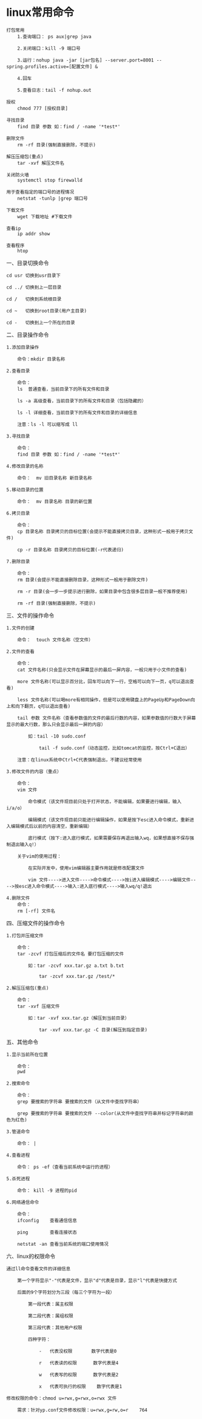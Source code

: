 # linux常用命令
    
    打包常用
        1.查询端口： ps aux|grep java
        
        2.关闭端口：kill -9 端口号
        
        3.运行：nohup java -jar [jar包名] --server.port=8001 --spring.profiles.active=[配置文件] &
        
        4.回车
        
        5.查看日志：tail -f nohup.out
    
    授权
        chmod 777 [授权目录]
    
    寻找目录
		find 目录 参数 如：find / -name '*test*'
	
	删除文件
	    rm -rf 目录(强制直接删除，不提示)
	    
    解压压缩包(重点)
	    tar -xvf 解压文件名
	    
	关闭防火墙 
	    systemctl stop firewalld
	    
	用于查看指定的端口号的进程情况
	    netstat -tunlp |grep 端口号
	    
	下载文件
        wget 下载地址 #下载文件
    
    查看ip
        ip addr show
    
    查看程序
        htop

一、目录切换命令

	cd usr 切换到usr目录下
	
	cd ../ 切换到上一层目录
	
	cd /   切换到系统根目录
	
	cd ~   切换到root目录(用户主目录)
	
	cd -   切换到上一个所在的目录
	
二、目录操作命令

	1.添加目录操作
	
		命令：mkdir 目录名称
		
	2.查看目录
	
		命令： 
		ls 	普通查看，当前目录下的所有文件和目录
		
		ls -a 高级查看，当前目录下的所有文件和目录（包括隐藏的）
		
		ls -l 详细查看，当前目录下的所有文件和目录的详细信息
		
		注意：ls -l 可以缩写成 ll
		
	3.寻找目录
	
		命令：  
		find 目录 参数 如：find / -name '*test*' 

	4.修改目录的名称
	
		命令：  mv 旧目录名称 新目录名称 

	5.移动目录的位置

		命令：  mv 目录名称 目录的新位置

	6.拷贝目录

		命令：  
		cp 目录名称 目录拷贝的目标位置(会提示不能直接拷贝目录，这种形式一般用于拷贝文件)

		cp -r 目录名称 目录拷贝的目标位置(-r代表递归)

	7.删除目录

		命令：  
		rm 目录(会提示不能直接删除目录，这种形式一般用于删除文件)

		rm -r 目录(会一步一步提示进行删除，如果目录中包含很多层目录一般不推荐使用)

		rm -rf 目录(强制直接删除，不提示)
		
三、文件的操作命令

	1.文件的创建
	
	    命令：  touch 文件名称（空文件） 

	2.文件的查看

		命令：	
		cat 文件名称(只会显示文件在屏幕显示的最后一屏内容，一般只用于小文件的查看)

		more 文件名称(可以显示百分比，回车可以向下一行，空格可以向下一页，q可以退出查看)

		less 文件名称(可以喝more有相同操作，但是可以使用键盘上的PageUp和PageDown向上和向下翻页，q可以退出查看)

		tail 参数 文件名称（查看参数值的文件的最后行数的内容，如果参数值的行数大于屏幕显示的最大行数，那么只会显示最后一屏的内容）

			如：tail -10 sudo.conf

				tail -f sudo.conf（动态监控，比如tomcat的监控，按Ctrl+C退出）

		注意：在linux系统中Ctrl+C代表强制退出，不建议经常使用

	3.修改文件的内容（重点）

		命令：	
		vim 文件

			命令模式（该文件现目前只处于打开状态，不能编辑，如果要进行编辑，输入i/a/o）

			编辑模式（该文件现目前只能进行编辑操作，如果是按下esc进入命令模式，重新进入编辑模式后以前的内容清空，重新编辑）

			底行模式（按下:进入底行模式，如果需要保存再退出输入wq，如果想直接不保存强制退出输入q!）

		关于vim的使用过程：

			在实际开发中，使用vim编辑器主要作用就是修改配置文件

			vim 文件---->进入文件---->命令模式---->按i进入编辑模式---->编辑文件---->按esc进入命令模式---->输入:进入底行模式---->输入wq/q!退出

	4.删除文件
	    命令：
        rm [-rf] 文件名
	
四、压缩文件的操作命令

	1.打包并压缩文件

		命令：	
		tar -zcvf 打包压缩后的文件名 要打包压缩的文件	

			如：tar -zcvf xxx.tar.gz a.txt b.txt

			    tar -zcvf xxx.tar.gz /test/*
			    
	2.解压压缩包(重点)

		命令：	
		tar -xvf 压缩文件	

			如：tar -xvf xxx.tar.gz（解压到当前目录）

			    tar -xvf xxx.tar.gz -C 目录(解压到指定目录)

五、其他命令


	1.显示当前所在位置

		命令：	
		pwd

	2.搜索命令

		命令：	
		grep 要搜索的字符串 要搜索的文件（从文件中查找字符串）

		grep 要搜索的字符串 要搜索的文件 --color(从文件中查找字符串并标记字符串的颜色为红色)

	3.管道命令

		命令：	|

	4.查看进程

		命令：	ps -ef（查看当前系统中运行的进程）

	5.杀死进程

		命令：	kill -9 进程的pid

	6.网络通信命令

		命令：	
		ifconfig	查看通信信息

		ping		查看连接状态

		netstat -an	查看当前系统的端口使用情况

六、linux的权限命令

	通过ll命令查看文件的详细信息

		第一个字符显示"-"代表是文件，显示"d"代表是目录，显示"l"代表是快捷方式

		后面的9个字符划分为三段（每三个字符为一段）

			第一段代表：属主权限

			第二段代表：属组权限

			第三段代表：其他用户权限

			四种字符：

				-	代表没权限		数字代表是0

				r	代表读的权限		数字代表是4

				w	代表写的权限		数字代表是2

				x	代表可执行的权限	数字代表是1

	修改权限的命令：chmod u=rwx,g=rwx,o=rwx 文件 

		需求：针对yp.conf文件修改权限：u=rwx,g=rw,o=r    764